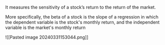 It measures the sensitivity of a stock’s return to the return of the market.

More specifically, the beta of a stock is the slope of a regression in which the dependent variable is the stock's monthly return, and the independent variable is the market's monthly return

![[Pasted image 20240331153044.png]]
